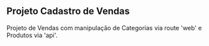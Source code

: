 ## Projeto Cadastro de Vendas

Projeto de Vendas com manipulação de Categorias via route 'web' e Produtos via 'api'.